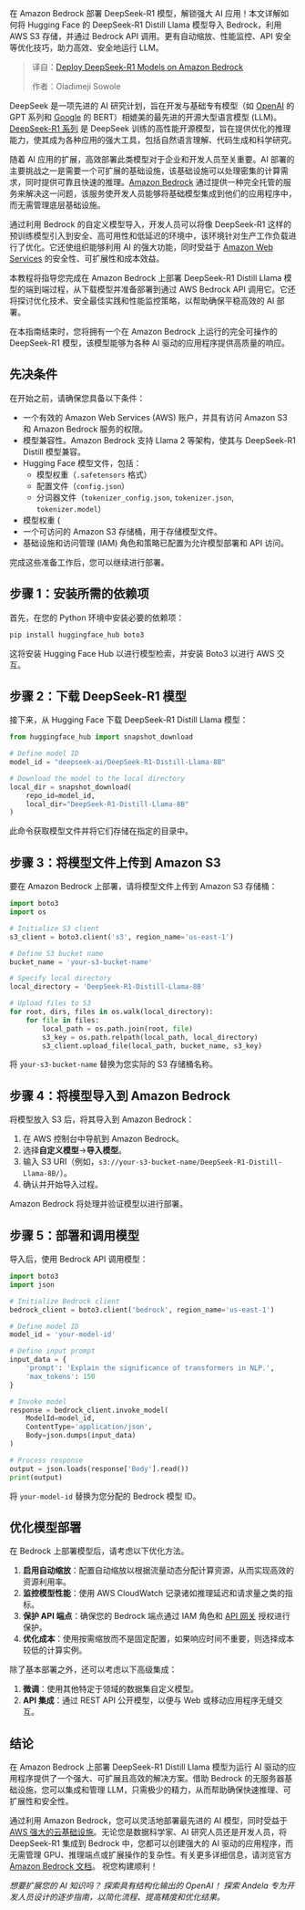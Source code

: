 <!--
title: 在Amazon Bedrock上部署DeepSeek-R1模型
cover: https://cdn.thenewstack.io/media/2025/03/682542ab-deploy-deepseek-r1-amazon-bedrock.jpg
summary: 在 Amazon Bedrock 部署 DeepSeek-R1 模型，解锁强大 AI 应用！本文详解如何将 Hugging Face 的 DeepSeek-R1 Distill Llama 模型导入 Bedrock，利用 AWS S3 存储，并通过 Bedrock API 调用。更有自动缩放、性能监控、API 安全等优化技巧，助力高效、安全地运行 LLM。
-->

在 Amazon Bedrock 部署 DeepSeek-R1 模型，解锁强大 AI 应用！本文详解如何将 Hugging Face 的 DeepSeek-R1 Distill Llama 模型导入 Bedrock，利用 AWS S3 存储，并通过 Bedrock API 调用。更有自动缩放、性能监控、API 安全等优化技巧，助力高效、安全地运行 LLM。

> 译自：[Deploy DeepSeek-R1 Models on Amazon Bedrock](https://thenewstack.io/deploy-deepseek-r1-models-on-amazon-bedrock/)
> 
> 作者：Oladimeji Sowole

DeepSeek 是一项先进的 AI 研究计划，旨在开发与基础专有模型（如 [OpenAI](https://thenewstack.io/mastering-openais-realtime-api-a-comprehensive-guide/) 的 GPT 系列和 [Google](https://cloud.google.com/?utm_content=inline+mention) 的 BERT）相媲美的最先进的开源大型语言模型 (LLM)。[DeepSeek-R1 系列](https://thenewstack.io/deep-dive-into-deepseek-r1-how-it-works-and-what-it-can-do/) 是 DeepSeek 训练的高性能开源模型，旨在提供优化的推理能力，使其成为各种应用的强大工具，包括自然语言理解、代码生成和科学研究。

随着 AI 应用的扩展，高效部署此类模型对于企业和开发人员至关重要。AI 部署的主要挑战之一是需要一个可扩展的基础设施，该基础设施可以处理密集的计算需求，同时提供可靠且快速的推理。[Amazon Bedrock](https://thenewstack.io/building-llm-based-genai-applications-with-amazon-bedrock/) 通过提供一种完全托管的服务来解决这一问题，该服务使开发人员能够将基础模型集成到他们的应用程序中，而无需管理底层基础设施。

通过利用 Bedrock 的自定义模型导入，开发人员可以将像 DeepSeek-R1 这样的预训练模型引入到安全、高可用性和低延迟的环境中，该环境针对生产工作负载进行了优化。它还使组织能够利用 AI 的强大功能，同时受益于 [Amazon Web Services](https://aws.amazon.com/?utm_content=inline+mention) 的安全性、可扩展性和成本效益。

本教程将指导您完成在 Amazon Bedrock 上部署 DeepSeek-R1 Distill Llama 模型的端到端过程，从下载模型并准备部署到通过 AWS Bedrock API 调用它。它还将探讨优化技术、安全最佳实践和性能监控策略，以帮助确保平稳高效的 AI 部署。

在本指南结束时，您将拥有一个在 Amazon Bedrock 上运行的完全可操作的 DeepSeek-R1 模型，该模型能够为各种 AI 驱动的应用程序提供高质量的响应。

## 先决条件

在开始之前，请确保您具备以下条件：

- 一个有效的 Amazon Web Services (AWS) 账户，并具有访问 Amazon S3 和 Amazon Bedrock 服务的权限。
- 模型兼容性。Amazon Bedrock 支持 Llama 2 等架构，使其与 DeepSeek-R1 Distill 模型兼容。
- Hugging Face 模型文件，包括：
    - 模型权重（`.safetensors` 格式）
    - 配置文件（`config.json`）
    - 分词器文件（`tokenizer_config.json`, `tokenizer.json`, `tokenizer.model`）
- 模型权重 (
- 一个可访问的 Amazon S3 存储桶，用于存储模型文件。
- 基础设施和访问管理 (IAM) 角色和策略已配置为允许模型部署和 API 访问。

完成这些准备工作后，您可以继续进行部署。

## 步骤 1：安装所需的依赖项

首先，在您的 Python 环境中安装必要的依赖项：

```bash
pip install huggingface_hub boto3
```

这将安装 Hugging Face Hub 以进行模型检索，并安装 Boto3 以进行 AWS 交互。

## 步骤 2：下载 DeepSeek-R1 模型

接下来，从 Hugging Face 下载 DeepSeek-R1 Distill Llama 模型：

```python
from huggingface_hub import snapshot_download

# Define model ID
model_id = "deepseek-ai/DeepSeek-R1-Distill-Llama-8B"

# Download the model to the local directory
local_dir = snapshot_download(
    repo_id=model_id,
    local_dir="DeepSeek-R1-Distill-Llama-8B"
)
```

此命令获取模型文件并将它们存储在指定的目录中。

## 步骤 3：将模型文件上传到 Amazon S3

要在 Amazon Bedrock 上部署，请将模型文件上传到 Amazon S3 存储桶：

```python
import boto3
import os

# Initialize S3 client
s3_client = boto3.client('s3', region_name='us-east-1')

# Define S3 bucket name
bucket_name = 'your-s3-bucket-name'

# Specify local directory
local_directory = 'DeepSeek-R1-Distill-Llama-8B'

# Upload files to S3
for root, dirs, files in os.walk(local_directory):
    for file in files:
        local_path = os.path.join(root, file)
        s3_key = os.path.relpath(local_path, local_directory)
        s3_client.upload_file(local_path, bucket_name, s3_key)
```

将 `your-s3-bucket-name` 替换为您实际的 S3 存储桶名称。

## 步骤 4：将模型导入到 Amazon Bedrock

将模型放入 S3 后，将其导入到 Amazon Bedrock：

1. 在 AWS 控制台中导航到 Amazon Bedrock。
2. 选择**自定义模型**→**导入模型**。
3. 输入 S3 URI（例如，`s3://your-s3-bucket-name/DeepSeek-R1-Distill-Llama-8B/`）。
4. 确认并开始导入过程。

Amazon Bedrock 将处理并验证模型以进行部署。

## 步骤 5：部署和调用模型

导入后，使用 Bedrock API 调用模型：

```python
import boto3
import json

# Initialize Bedrock client
bedrock_client = boto3.client('bedrock', region_name='us-east-1')

# Define model ID
model_id = 'your-model-id'

# Define input prompt
input_data = {
    'prompt': 'Explain the significance of transformers in NLP.',
    'max_tokens': 150
}

# Invoke model
response = bedrock_client.invoke_model(
    ModelId=model_id,
    ContentType='application/json',
    Body=json.dumps(input_data)
)

# Process response
output = json.loads(response['Body'].read())
print(output)
```

将 `your-model-id` 替换为您分配的 Bedrock 模型 ID。

## 优化模型部署

在 Bedrock 上部署模型后，请考虑以下优化方法。

1. **启用自动缩放**：配置自动缩放以根据流量动态分配计算资源，从而实现高效的资源利用率。
2. **监控模型性能**：使用 AWS CloudWatch 记录诸如推理延迟和请求量之类的指标。
3. **保护 API 端点**：确保您的 Bedrock 端点通过 IAM 角色和 [API 网关](https://thenewstack.io/what-is-api-management/) 授权进行保护。
4. **优化成本**：使用按需缩放而不是固定配置，如果响应时间不重要，则选择成本较低的计算实例。

除了基本部署之外，还可以考虑以下高级集成：

1. **微调**：使用其他特定于领域的数据集自定义模型。
2. **API 集成**：通过 REST API 公开模型，以便与 Web 或移动应用程序无缝交互。

## 结论

在 Amazon Bedrock 上部署 DeepSeek-R1 Distill Llama 模型为运行 AI 驱动的应用程序提供了一个强大、可扩展且高效的解决方案。借助 Bedrock 的无服务器基础设施，您可以集成和管理 LLM，只需极少的精力，从而帮助确保快速推理、可扩展性和安全性。

通过利用 Amazon Bedrock，您可以灵活地部署最先进的 AI 模型，同时受益于 [AWS 强大的云基础设施](https://roadmap.sh/best-practices/aws)。无论您是数据科学家、AI 研究人员还是开发人员，将 DeepSeek-R1 集成到 Bedrock 中，您都可以创建强大的 AI 驱动的应用程序，而无需管理 GPU、推理端点或扩展操作的复杂性。有关更多详细信息，请浏览官方 [Amazon Bedrock 文档](https://aws.amazon.com/bedrock/)。 祝您构建顺利！

*想要扩展您的 AI 知识吗？ 探索具有结构化输出的 OpenAI！ 探索 Andela 专为开发人员设计的逐步指南，以简化流程、提高精度和优化结果。*